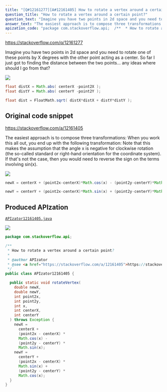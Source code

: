 ```yaml
---
title: "[Q#12161277][A#12161405] How to rotate a vertex around a certain point?"
question_title: "How to rotate a vertex around a certain point?"
question_text: "Imagine you have two points in 2d space and you need to rotate one of these points by X degrees with the other point acting as a center. So far I just got to finding the distance between the two points... any ideas where should I go from that?"
answer_text: "The easiest approach is to compose three transformations: When you work this all out, you end up with the following transformation: Note that this makes the assumption that the angle x is negative for clockwise rotation (the so-called standard or right-hand orientation for the coordinate system). If that's not the case, then you would need to reverse the sign on the terms involving sin(x)."
apization_code: "package com.stackoverflow.api;  /**  * How to rotate a vertex around a certain point?  *  * @author APIzator  * @see <a href=\"https://stackoverflow.com/a/12161405\">https://stackoverflow.com/a/12161405</a>  */ public class APIzator12161405 {    public static void rotateVertex(     double newX,     double newY,     int point2x,     int point2y,     int x,     int centerX,     int centerY   ) throws Exception {     newX =       centerX +       (point2x - centerX) *       Math.cos(x) -       (point2y - centerY) *       Math.sin(x);     newY =       centerY +       (point2x - centerX) *       Math.sin(x) +       (point2y - centerY) *       Math.cos(x);   } }"
---
```


https://stackoverflow.com/q/12161277

Imagine you have two points in 2d space and you need to rotate one of these points by X degrees with the other point acting as a center.
So far I just got to finding the distance between the two points... any ideas where should I go from that?



<div class="code-logo"><img src="/stackoverflow.png" /></div>

```java
float distX = Math.abs( centerX -point2X );
float distY = Math.abs( centerY -point2Y );

float dist = FloatMath.sqrt( distX*distX + distY*distY );
```


## Original code snippet

https://stackoverflow.com/a/12161405

The easiest approach is to compose three transformations:
When you work this all out, you end up with the following transformation:
Note that this makes the assumption that the angle x is negative for clockwise rotation (the so-called standard or right-hand orientation for the coordinate system). If that&#x27;s not the case, then you would need to reverse the sign on the terms involving sin(x).

<div class="code-logo"><img src="/stackoverflow.png" /></div>

```java
newX = centerX + (point2x-centerX)*Math.cos(x) - (point2y-centerY)*Math.sin(x);

newY = centerY + (point2x-centerX)*Math.sin(x) + (point2y-centerY)*Math.cos(x);
```

## Produced APIzation

[`APIzator12161405.java`](https://github.com/pasqualesalza/apization-temp-data/raw/master/search/APIzator12161405.java)

<div class="code-logo"><img src="/apizator.png" /></div>

```java
package com.stackoverflow.api;

/**
 * How to rotate a vertex around a certain point?
 *
 * @author APIzator
 * @see <a href="https://stackoverflow.com/a/12161405">https://stackoverflow.com/a/12161405</a>
 */
public class APIzator12161405 {

  public static void rotateVertex(
    double newX,
    double newY,
    int point2x,
    int point2y,
    int x,
    int centerX,
    int centerY
  ) throws Exception {
    newX =
      centerX +
      (point2x - centerX) *
      Math.cos(x) -
      (point2y - centerY) *
      Math.sin(x);
    newY =
      centerY +
      (point2x - centerX) *
      Math.sin(x) +
      (point2y - centerY) *
      Math.cos(x);
  }
}

```